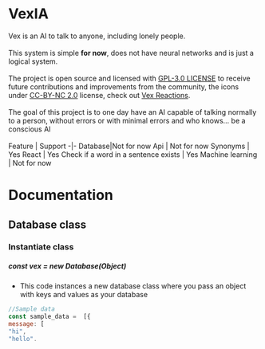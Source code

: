 # VexIA
Vex is an AI to talk to anyone, including lonely people.
<br>
<br>
This system is simple **for now**, does not have neural networks and is just a logical system. <br>
<br>
The project is open source and licensed with [GPL-3.0 LICENSE](LICENSE) to receive future contributions and improvements from the community, the icons under [CC-BY-NC 2.0](https://creativecommons.org/licenses/by-nc/2.0/legalcode) license, check out [Vex Reactions](https://github.com/cookieukw/Vex-Reactions).
<br>
<br>
The goal of this project is to one day have an AI capable of talking normally to a person, without errors or with minimal errors and who knows... be a conscious AI
<br>
<br>
Feature  | Support
-|-
Database|Not for now 
Api | Not for now
Synonyms | Yes
React | Yes
Check if a word in a sentence exists | Yes
Machine learning | Not for now
# Documentation

## Database class
### Instantiate class
##### const vex = new Database(Object)

- This code instances a new database class where you pass an object with keys and values as your database 

```js
//Sample data
const sample_data =  [{
message: [
"hi",
"hello",
"hola",
"oi",
"hola"],
answer: [
"hiii ╰(*´︶`*)╯♡",
"alright?",
"こんばんは",
"oi",
"hola"
]}]

//Create database
const vex = new Database(sample_data)
```
### Put value
##### Database.putSynon(message, answer, isRecorded)
- Add a message with an answer to your database, if the message does not exist then it will be written and will return true 
- If the third parameter is true and the recorded value exists, it writes the passed value asswer, otherwise it returns false 
```js
const message = "john"
const answer = "is cool"

Database.putData(message, answer, false)
```
### Remove message
##### Database.removeData(message)
- Remove a message from your database if that value exists. If the message is removed, it returns true and returns false whenever the message does not exist (delete something that does not exist) 
 ```js
 const message = "hi"

 vex.removeData(message)
 ```
### Get answer to a message
##### Database.getAnswer(message)
- Checks whether each index exists in the database and returns an answer. otherwise returns null. The system also automatically checks for synonyms (that's why the messages are in an array) 
```js
const message_array = ["hello","world","!!!"]

vex.getAnswer(message_array)
//["hello", world", "!!!"]
// check hello, world and !!!

vex.getAnswer([message_array.join(" ")])
// ["hello world !!!"]
// put the sentence together and check it only 

```
### Get Synonyms 
##### Database.getSynons(message)
- Checks if the message passed has variants and returns an array with all of them, if not, returns null. works similarly to the previous method but returns all synonyms instead of an answer 

```js
const word = "hi"
const synons = Database.getSynons(word)
//["hi","hello","hola","oi","hola"]

```
## Answer class
### Instantiate  a classe answer
##### const noAnswer = new Answer(Array)
- This code instantiates a new "Answer" class so we can easily write and retrieve sentences 
```js
//Sample data
const no_answer_list = [
"Não entendi",
"i didnt  understand",
"うるさい",
"Silencio"
]
const noAnswer = new Answer(no_answer_list)
```

### Add a phrase to Answer
##### Answer.AddAnswer(String)
- Add a phrase to our catalog of phrases that Vex will say when it doesn't know an answer 
```js
const ph = "I didn't understand"

noAnswer.addAnswer(ph)
```
### Get random answer
##### Answer.getAnswer()
- Get a random phrase for our array
```js
const anything = noAnswer.getAnswer()
//random value
```
### Remove by an index
##### Answer.removeAnswer(int)
- Remove a phrase by an index
```js
const index = 0
noAnswer.removeAnswer(index)
```
### Set data
##### Answer.setData(array)
- Change all the contents of the class 
```js
const newData = ["no","..."]
noAnswer.setData(newData)
```
<br>
<br>

## Libraries and icons
Library| link
-|-
Eva icons | ...
Octicons | ...
Load react animations | ...
